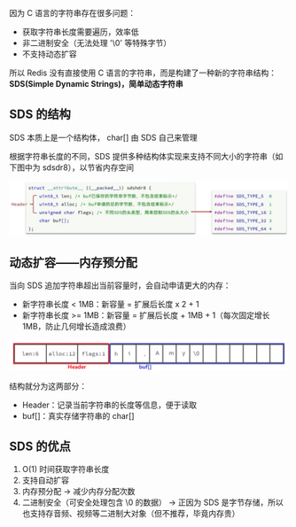 因为 C 语言的字符串存在很多问题：

- 获取字符串长度需要遍历，效率低
- 非二进制安全（无法处理 '\0' 等特殊字节）
- 不支持动态扩容

所以 Redis 没有直接使用 C 语言的字符串，而是构建了一种新的字符串结构：**SDS(Simple Dynamic Strings)，简单动态字符串**

## SDS 的结构

SDS 本质上是一个结构体， char[] 由 SDS 自己来管理

根据字符串长度的不同，SDS 提供多种结构体实现来支持不同大小的字符串（如下图中为 sdsdr8），以节省内存空间

![alt text](image-2.png)

## 动态扩容——**内存预分配**

当向 SDS 追加字符串超出当前容量时，会自动申请更大的内存：

- 新字符串长度 < 1MB：新容量 = 扩展后长度 x 2 + 1
- 新字符串长度 >= 1MB：新容量 = 扩展后长度 + 1MB + 1（每次固定增长 1MB，防止几何增长造成浪费）

![alt text](image-3.png)

结构就分为这两部分：

- Header：记录当前字符串的长度等信息，便于读取
- buf[]：真实存储字符串的 char[]

## SDS 的优点

1. O(1) 时间获取字符串长度
2. 支持自动扩容
3. 内存预分配 -> 减少内存分配次数
4. 二进制安全（可安全处理包含 \0 的数据）
    -> 正因为 SDS 是字节存储，所以也支持存音频、视频等二进制大对象（但不推荐，毕竟内存贵）